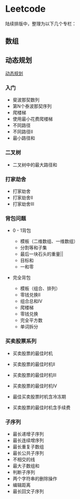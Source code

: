 # Leetcode


陆续排版中，整理为以下几个专栏：





## 数组







## 动态规划
[动态规划](https://github.com/GTyingzi/Leetcode/tree/main/%E5%8A%A8%E6%80%81%E8%A7%84%E5%88%92)

### 入门

- 斐波那契数列
- 第N个泰波那契序列
- 爬楼梯
- 使用最小花费爬楼梯
- 不同路径
- 不同路径Ⅱ
- 最小路径和



### 二叉树

- 二叉树中的最大路径和



### 打家劫舍

- 打家劫舍
- 打家劫舍Ⅱ
- 打家劫舍Ⅲ



### 背包问题

- 0 - 1背包
  - 模板（二维数组、一维数组）
  - 分割等和子集
  - 最后一块石头的重量||
  - 目标和
  - 一和零

- 完全背包
  - 模板（组合、排列）
  - 零钱兑换Ⅱ
  - 组合总和Ⅳ
  - 爬楼梯
  - 零钱兑换
  - 完全平方数
  - 单词拆分



### 买卖股票系列

- 买卖股票的最佳时机

- 买卖股票的最佳时机Ⅱ

- 买卖股票的最佳时机Ⅲ

- 买卖股票的最佳时机Ⅳ

- 最佳买卖股票时机含冷冻期

- 买卖股票的最佳时机含手续费

  

### 子序列

- 最长递增子序列
- 最长连续增序列
- 最长重复子数组
- 最长公共子序列
- 不相交的线
- 最大子数组和
- 判断子序列
- 两个字符串的删除操作
- 编辑距离
- 最长回文子序列

